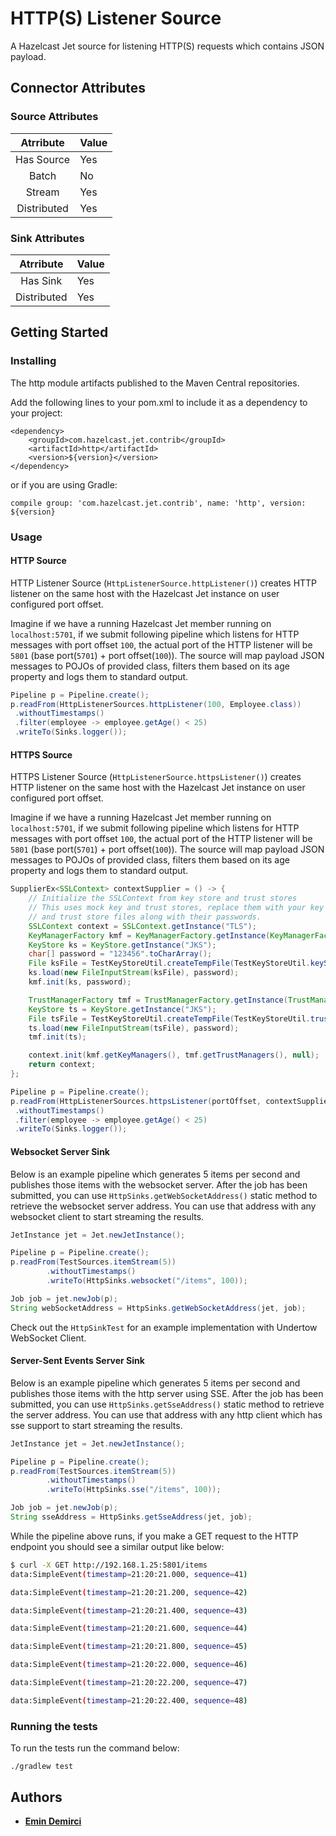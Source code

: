 # HTTP(S) Listener Source

A Hazelcast Jet source for listening HTTP(S) requests which contains JSON payload.

## Connector Attributes

### Source Attributes
|  Atrribute  | Value |
|:-----------:|-------|
| Has Source  |  Yes  |
| Batch       |  No   |
| Stream      |  Yes  |
| Distributed |  Yes  |

### Sink Attributes
|  Atrribute  | Value |
|:-----------:|-------|
| Has Sink    |  Yes  |
| Distributed |  Yes  |

## Getting Started

### Installing

The http module artifacts published to the Maven Central repositories. 

Add the following lines to your pom.xml to include it as a dependency to your project:

```
<dependency>
    <groupId>com.hazelcast.jet.contrib</groupId>
    <artifactId>http</artifactId>
    <version>${version}</version>
</dependency>
```

or if you are using Gradle: 
```
compile group: 'com.hazelcast.jet.contrib', name: 'http', version: ${version}
```

### Usage

#### HTTP Source

HTTP Listener Source (`HttpListenerSource.httpListener()`) creates HTTP listener on 
the same host with the Hazelcast Jet instance on user configured port offset. 

Imagine if we have a running Hazelcast Jet member running on `localhost:5701`,
if we submit following pipeline which listens for HTTP messages with port offset `100`,
the actual port of the HTTP listener will be `5801` (base port(`5701`) + port offset(`100`)).
The source will map payload JSON messages to POJOs of provided class, filters them based 
on its age property and logs them to standard output.

```java
Pipeline p = Pipeline.create();
p.readFrom(HttpListenerSources.httpListener(100, Employee.class))
 .withoutTimestamps()
 .filter(employee -> employee.getAge() < 25)
 .writeTo(Sinks.logger());
```

#### HTTPS Source

HTTPS Listener Source (`HttpListenerSource.httpsListener()`) creates HTTP listener on 
the same host with the Hazelcast Jet instance on user configured port offset. 

Imagine if we have a running Hazelcast Jet member running on `localhost:5701`,
if we submit following pipeline which listens for HTTP messages with port offset `100`,
the actual port of the HTTP listener will be `5801` (base port(`5701`) + port offset(`100`)).
The source will map payload JSON messages to POJOs of provided class, filters them based 
on its age property and logs them to standard output.

```java
SupplierEx<SSLContext> contextSupplier = () -> {
    // Initialize the SSLContext from key store and trust stores
    // This uses mock key and trust stores, replace them with your key
    // and trust store files along with their passwords.
    SSLContext context = SSLContext.getInstance("TLS");
    KeyManagerFactory kmf = KeyManagerFactory.getInstance(KeyManagerFactory.getDefaultAlgorithm());
    KeyStore ks = KeyStore.getInstance("JKS");
    char[] password = "123456".toCharArray();
    File ksFile = TestKeyStoreUtil.createTempFile(TestKeyStoreUtil.keyStore);
    ks.load(new FileInputStream(ksFile), password);
    kmf.init(ks, password);

    TrustManagerFactory tmf = TrustManagerFactory.getInstance(TrustManagerFactory.getDefaultAlgorithm());
    KeyStore ts = KeyStore.getInstance("JKS");
    File tsFile = TestKeyStoreUtil.createTempFile(TestKeyStoreUtil.trustStore);
    ts.load(new FileInputStream(tsFile), password);
    tmf.init(ts);

    context.init(kmf.getKeyManagers(), tmf.getTrustManagers(), null);
    return context;
};

Pipeline p = Pipeline.create();
p.readFrom(HttpListenerSources.httpsListener(portOffset, contextSupplier, Employee.class))
 .withoutTimestamps()
 .filter(employee -> employee.getAge() < 25)
 .writeTo(Sinks.logger());
```

#### Websocket Server Sink

Below is an example pipeline which generates 5 items per second and publishes those items
with the websocket server. After the job has been submitted, you can use `HttpSinks.getWebSocketAddress()`
static method to retrieve the websocket server address. You can use that address with any websocket client
to start streaming the results.

```java
JetInstance jet = Jet.newJetInstance();

Pipeline p = Pipeline.create();
p.readFrom(TestSources.itemStream(5))
        .withoutTimestamps()
        .writeTo(HttpSinks.websocket("/items", 100));

Job job = jet.newJob(p);
String webSocketAddress = HttpSinks.getWebSocketAddress(jet, job);
```

Check out the `HttpSinkTest` for an example implementation with Undertow WebSocket Client.

#### Server-Sent Events Server Sink

Below is an example pipeline which generates 5 items per second and publishes those items
with the http server using SSE. After the job has been submitted, you can use `HttpSinks.getSseAddress()`
static method to retrieve the server address. You can use that address with any http client which has
sse support to start streaming the results.

```java
JetInstance jet = Jet.newJetInstance();

Pipeline p = Pipeline.create();
p.readFrom(TestSources.itemStream(5))
        .withoutTimestamps()
        .writeTo(HttpSinks.sse("/items", 100));

Job job = jet.newJob(p);
String sseAddress = HttpSinks.getSseAddress(jet, job);
```

While the pipeline above runs, if you make a GET request to the HTTP endpoint 
you should see a similar output like below:

```bash
$ curl -X GET http://192.168.1.25:5801/items  
data:SimpleEvent(timestamp=21:20:21.000, sequence=41)

data:SimpleEvent(timestamp=21:20:21.200, sequence=42)

data:SimpleEvent(timestamp=21:20:21.400, sequence=43)

data:SimpleEvent(timestamp=21:20:21.600, sequence=44)

data:SimpleEvent(timestamp=21:20:21.800, sequence=45)

data:SimpleEvent(timestamp=21:20:22.000, sequence=46)

data:SimpleEvent(timestamp=21:20:22.200, sequence=47)

data:SimpleEvent(timestamp=21:20:22.400, sequence=48)

```


### Running the tests

To run the tests run the command below: 

```
./gradlew test
```

## Authors

* **[Emin Demirci](https://github.com/eminn)**
